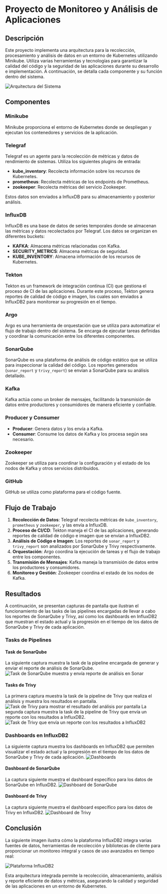 # Proyecto de Monitoreo y Análisis de Aplicaciones

## Descripción

Este proyecto implementa una arquitectura para la recolección, procesamiento y análisis de datos en un entorno de Kubernetes utilizando Minikube. Utiliza varias herramientas y tecnologías para garantizar la calidad del código y la seguridad de las aplicaciones durante su desarrollo e implementación. A continuación, se detalla cada componente y su función dentro del sistema.

![Arquitectura del Sistema](./monitoring.png)

## Componentes

### Minikube
Minikube proporciona el entorno de Kubernetes donde se despliegan y ejecutan los contenedores y servicios de la aplicación.

### Telegraf
Telegraf es un agente para la recolección de métricas y datos de rendimiento de sistemas. Utiliza los siguientes plugins de entrada:
- **kube_inventory**: Recolecta información sobre los recursos de Kubernetes.
- **prometheus**: Recolecta métricas de los endpoints de Prometheus.
- **zookeeper**: Recolecta métricas del servicio Zookeeper.

Estos datos son enviados a InfluxDB para su almacenamiento y posterior análisis.

### InfluxDB
InfluxDB es una base de datos de series temporales donde se almacenan las métricas y datos recolectados por Telegraf. Los datos se organizan en diferentes buckets:
- **KAFKA**: Almacena métricas relacionadas con Kafka.
- **SECURITY_METRICS**: Almacena métricas de seguridad.
- **KUBE_INVENTORY**: Almacena información de los recursos de Kubernetes.

### Tekton
Tekton es un framework de integración continua (CI) que gestiona el proceso de CI de las aplicaciones. Durante este proceso, Tekton genera reportes de calidad de código e imagen, los cuales son enviados a InfluxDB2 para monitorear su progresión en el tiempo.

### Argo
Argo es una herramienta de orquestación que se utiliza para automatizar el flujo de trabajo dentro del sistema. Se encarga de ejecutar tareas definidas y coordinar la comunicación entre los diferentes componentes.

### SonarQube
SonarQube es una plataforma de análisis de código estático que se utiliza para inspeccionar la calidad del código. Los reportes generados (`sonar_report` y `trivy_report`) se envían a SonarQube para su análisis detallado.

### Kafka
Kafka actúa como un broker de mensajes, facilitando la transmisión de datos entre productores y consumidores de manera eficiente y confiable.

### Producer y Consumer
- **Producer**: Genera datos y los envía a Kafka.
- **Consumer**: Consume los datos de Kafka y los procesa según sea necesario.

### Zookeeper
Zookeeper se utiliza para coordinar la configuración y el estado de los nodos de Kafka y otros servicios distribuidos.

### GitHub
GitHub se utiliza como plataforma para el código fuente.

## Flujo de Trabajo

1. **Recolección de Datos**: Telegraf recolecta métricas de `kube_inventory`, `prometheus` y `zookeeper`, y las envía a InfluxDB.
2. **Proceso de CI/CD**: Tekton maneja el CI de las aplicaciones, generando reportes de calidad de código e imagen que se envían a InfluxDB2.
3. **Análisis de Código e Imagen**: Los reportes de `sonar_report` y `trivy_report` son analizados por SonarQube y Trivy respectivamente.
4. **Orquestación**: Argo coordina la ejecución de tareas y el flujo de trabajo entre los componentes.
5. **Transmisión de Mensajes**: Kafka maneja la transmisión de datos entre los productores y consumidores.
6. **Monitoreo y Gestión**: Zookeeper coordina el estado de los nodos de Kafka.

## Resultados

A continuación, se presentan capturas de pantalla que ilustran el funcionamiento de las tasks de las pipelines encargadas de llevar a cabo los reportes de SonarQube y Trivy, así como los dashboards en InfluxDB2 que muestran el estado actual y la progresión en el tiempo de los datos de SonarQube y Trivy de cada aplicación.

### Tasks de Pipelines

#### Task de SonarQube
La siguiente captura muestra la task de la pipeline encargada de generar y enviar el reporte de análisis de SonarQube.
![Task de SonarQube muestra y envía reporte de análisis en Sonar](./sonar_report.png)

#### Tasks de Trivy
La primera captura muestra la task de la pipeline de Trivy que realiza el análisis y muestra los resultados en pantalla.
![Task de Trivy para mostrar el resultado del análisis por pantalla](./trivy_scan.png)
La segunda captura muestra la task de la pipeline de Trivy que envía un reporte con los resultados a InfluxDB2.
![Task de Trivy que envía un reporte con los resultados a InfluxDB2](./trivy_report.png)

### Dashboards en InfluxDB2

La siguiente captura muestra los dashboards en InfluxDB2 que permiten visualizar el estado actual y la progresión en el tiempo de los datos de SonarQube y Trivy de cada aplicación.
![Dashboards](./influxdb_dashboards.png)

#### Dashboard de SonarQube
La captura siguiente muestra el dashboard específico para los datos de SonarQube en InfluxDB2.
![Dashboard de SonarQube](./sonar_dashboard.png)

#### Dashboard de Trivy
La captura siguiente muestra el dashboard específico para los datos de Trivy en InfluxDB2.
![Dashboard de Trivy](./trivy_dashboard.png)

## Conclusión

La siguiente imagen ilustra cómo la plataforma InfluxDB2 integra varias fuentes de datos, herramientas de recolección y bibliotecas de cliente para proporcionar un monitoreo integral y casos de uso avanzados en tiempo real:

![Plataforma InfluxDB2](./platform.png)

Esta arquitectura integrada permite la recolección, almacenamiento, análisis y reporte eficiente de datos y métricas, asegurando la calidad y seguridad de las aplicaciones en un entorno de Kubernetes.

